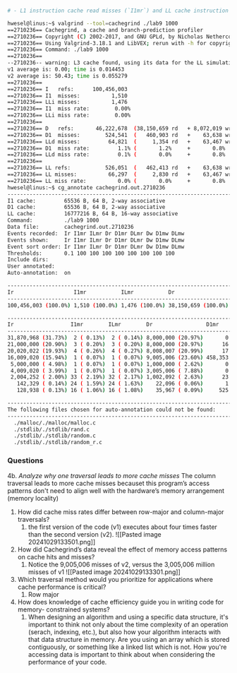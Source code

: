 ```bash

# - L1 instruction cache read misses (`I1mr`) and LL cache instruction read misses (`ILmr`)

hwesel@linus:~$ valgrind --tool=cachegrind ./lab9 1000
==2710236== Cachegrind, a cache and branch-prediction profiler
==2710236== Copyright (C) 2002-2017, and GNU GPLd, by Nicholas Nethercote et al.
==2710236== Using Valgrind-3.18.1 and LibVEX; rerun with -h for copyright info
==2710236== Command: ./lab9 1000
==2710236==
--2710236-- warning: L3 cache found, using its data for the LL simulation.
v1 average is: 0.00; time is 0.014453
v2 average is: 50.43; time is 0.055279
==2710236==
==2710236== I   refs:      100,456,003
==2710236== I1  misses:          1,510
==2710236== LLi misses:          1,476
==2710236== I1  miss rate:        0.00%
==2710236== LLi miss rate:        0.00%
==2710236==
==2710236== D   refs:       46,222,678  (38,150,659 rd   + 8,072,019 wr)
==2710236== D1  misses:        524,541  (   460,903 rd   +    63,638 wr)
==2710236== LLd misses:         64,821  (     1,354 rd   +    63,467 wr)
==2710236== D1  miss rate:         1.1% (       1.2%     +       0.8%  )
==2710236== LLd miss rate:         0.1% (       0.0%     +       0.8%  )
==2710236==
==2710236== LL refs:           526,051  (   462,413 rd   +    63,638 wr)
==2710236== LL misses:          66,297  (     2,830 rd   +    63,467 wr)
==2710236== LL miss rate:          0.0% (       0.0%     +       0.8%  )
hwesel@linus:~$ cg_annotate cachegrind.out.2710236
--------------------------------------------------------------------------------
I1 cache:         65536 B, 64 B, 2-way associative
D1 cache:         65536 B, 64 B, 2-way associative
LL cache:         16777216 B, 64 B, 16-way associative
Command:          ./lab9 1000
Data file:        cachegrind.out.2710236
Events recorded:  Ir I1mr ILmr Dr D1mr DLmr Dw D1mw DLmw
Events shown:     Ir I1mr ILmr Dr D1mr DLmr Dw D1mw DLmw
Event sort order: Ir I1mr ILmr Dr D1mr DLmr Dw D1mw DLmw
Thresholds:       0.1 100 100 100 100 100 100 100 100
Include dirs:
User annotated:
Auto-annotation:  on

--------------------------------------------------------------------------------
Ir                   I1mr           ILmr           Dr                  D1mr             DLmr           Dw                 D1mw            DLmw
--------------------------------------------------------------------------------
100,456,003 (100.0%) 1,510 (100.0%) 1,476 (100.0%) 38,150,659 (100.0%) 460,903 (100.0%) 1,354 (100.0%) 8,072,019 (100.0%) 63,638 (100.0%) 63,467 (100.0%)  PROGRAM TOTALS

--------------------------------------------------------------------------------
Ir                  I1mr        ILmr        Dr                 D1mr             DLmr         Dw                 D1mw            DLmw             file:function
--------------------------------------------------------------------------------
31,870,968 (31.73%)  2 ( 0.13%)  2 ( 0.14%) 8,000,000 (20.97%)       0            0          3,000,000 (37.17%)      0               0           ./stdlib/./stdlib/random_r.c:random_r
21,000,000 (20.90%)  3 ( 0.20%)  3 ( 0.20%) 8,000,000 (20.97%)      16 ( 0.00%)   0          2,000,000 (24.78%)      0               0           ./stdlib/./stdlib/random.c:random
20,020,022 (19.93%)  4 ( 0.26%)  4 ( 0.27%) 8,008,007 (20.99%)      17 ( 0.00%)   0          2,003,007 (24.81%) 61,890 (97.25%) 61,874 (97.49%)  ???:genRandomMatrix
16,009,020 (15.94%)  1 ( 0.07%)  1 ( 0.07%) 9,005,006 (23.60%) 458,353 (99.45%)   0              1,005 ( 0.01%)      0               0           ???:averageMat_v2
 5,000,000 ( 4.98%)  1 ( 0.07%)  1 ( 0.07%) 1,000,000 ( 2.62%)       0            0          1,000,000 (12.39%)      0               0           ./stdlib/./stdlib/rand.c:rand
 4,009,020 ( 3.99%)  1 ( 0.07%)  1 ( 0.07%) 3,005,006 ( 7.88%)       0            0              1,005 ( 0.01%)      0               0           ???:averageMat_v1
 2,004,252 ( 2.00%) 33 ( 2.19%) 32 ( 2.17%) 1,002,092 ( 2.63%)      23 ( 0.00%)   0                 20 ( 0.00%)      2 ( 0.00%)      1 ( 0.00%)  ???:???
   142,329 ( 0.14%) 24 ( 1.59%) 24 ( 1.63%)    22,096 ( 0.06%)       1 ( 0.00%)   0             25,072 ( 0.31%)    976 ( 1.53%)    973 ( 1.53%)  ./malloc/./malloc/malloc.c:_int_malloc
   128,938 ( 0.13%) 16 ( 1.06%) 16 ( 1.08%)    35,967 ( 0.09%)     525 ( 0.11%)   0             15,014 ( 0.19%)      1 ( 0.00%)      0           ./malloc/./malloc/malloc.c:_int_free

--------------------------------------------------------------------------------
The following files chosen for auto-annotation could not be found:
--------------------------------------------------------------------------------
  ./malloc/./malloc/malloc.c
  ./stdlib/./stdlib/rand.c
  ./stdlib/./stdlib/random.c
  ./stdlib/./stdlib/random_r.c

```

### Questions
4b.  *Analyze why  one traversal leads to more cache misses*
The column traversal leads to more cache misses becauset this program’s access patterns don't need to align well with the hardware’s memory arrangement (memory locality)
1. How did cache miss rates differ between row-major and column-major traversals?
	1. the first version of the code (v1) executes about four times faster than the second version (v2). ![[Pasted image 20241029133501.png]]
2. How did Cachegrind’s data reveal the effect of memory access patterns on cache   hits and misses?
	1. Notice the 9,005,006 misses of v2, versus the 3,005,006 million misses of v1
![[Pasted image 20241029133301.png]]
3. Which traversal method would you prioritize for applications where cache   performance is critical?
	1. Row major
4. How does knowledge of cache efficiency guide you in writing code for memory-   constrained systems?
	1. When designing an algorithm and using a specific data structure, it's important to think not only about the time complexity of an operation (serach, indexing, etc.), but also how your algorithm interacts with that data structure in memory. Are you using an array which is stored contiguously, or something like a linked list which is not. How you're accessing data is important to think about when considering the performance of your code.